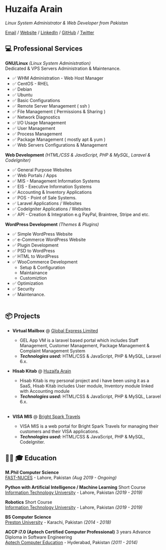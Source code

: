 # Huzaifa Arain

_Linux System Administrator & Web Developer from Pakistan_ <br>

[Email](mailto:me@huzaifaarain.com) / [Website](https://huzaifaarain.com/) / [LinkedIn](https://www.linkedin.com/in/huzaifaarain/) / [GitHub](https://github.com/huzaifaarain/) / [Twitter](https://twitter.com/huzaifaarain07/)

## :computer: Professional Services

**GNU/Linux** _(Linux System Administration)_ <br>
Dedicated & VPS Servers Administration & Maintenance.
  - :white_check_mark: WHM Administration - Web Host Manager
  - :white_check_mark: CentOS - RHEL
  - :white_check_mark: Debian
  - :white_check_mark: Ubuntu
  - :white_check_mark: Basic Configurations
  - :white_check_mark: Remote Server Management ( ssh )
  - :white_check_mark: File Management ( Permissions & Sharing )
  - :white_check_mark: Network Diagnostics
  - :white_check_mark: I/O Usage Management
  - :white_check_mark: User Management
  - :white_check_mark: Process Management
  - :white_check_mark: Package Management ( mostly apt & yum )
  - :white_check_mark: Web Servers Configurations & Management
  
**Web Development** _(HTML/CSS & JavaScript, PHP & MySQL, Laravel & CodeIgniter)_ <br>
  - :white_check_mark: General Purpose Websites
  - :white_check_mark: Web Portals / Apps
  - :white_check_mark: MIS - Management Information Systems
  - :white_check_mark: EIS - Executive Information Systems
  - :white_check_mark: Accounting & Inventory Applications
  - :white_check_mark: POS - Point of Sale Systems.
  - :white_check_mark: Laravel Applications / Websites
  - :white_check_mark: CodeIgniter Applications / Websites
  - :white_check_mark: API - Creation & Integration e.g PayPal, Braintree, Stripe and etc.
  
**WordPress Development** _(Themes & Plugins)_ <br>
  - :white_check_mark: Simple WordPress Website
  - :white_check_mark: e-Commerce WordPress Website
  - :white_check_mark: Plugin Development
  - :white_check_mark: PSD to WordPress
  - :white_check_mark: HTML to WordPress
  - :white_check_mark: WooCommerce Development
    - Setup & Configuration
    - Maintainance
    - Customiztion
  - :white_check_mark: Optimization
  - :white_check_mark: Security
  - :white_check_mark: Maintenance.
    <br><br>

## :package: Projects <br>

  - **Virtual Mailbox** @ [Global Express Limited](https://www.globalexpresslimited.com/) <br>
    - GEL App VM is a laravel based portal which includes Staff Management, Customer Management, Package Management & Complaint Management System
    - **_Technologies used:_** HTML/CSS & JavaScript, PHP & MySQL, Laravel 6.x.
    
  - **Hisab Kitab** @ [Huzaifa Arain](https://www.huzaifaarain.com/) <br>
    - Hisab Kitab is my personal project and i have been using it as a SaaS, Hisab Kitab includes User module, Inventory module linked with Accounting module
    - **_Technologies used:_** HTML/CSS & JavaScript, PHP & MySQL, Laravel 6.x.
    <br><br>
    
  - **VISA MIS** @ [Bright Spark Travels](https://www.brightsparktravels.com/) <br>
    - VISA MIS is a web portal for Bright Spark Travels for managing their customers and their VISA applications.
    - **_Technologies used:_** HTML/CSS & JavaScript, PHP & MySQL, CodeIgniter.

## :man_with_turban: 🎓 Education

**M.Phil Computer Science**<br>
[FAST-NUCES](http://nu.edu.pk/) - Lahore, Pakistan _(Aug 2019 - Ongoing)_ <br>

**Python with Artificial Intelligence / Machine Learning** Short Course <br>
[Information Technology University](https://itu.edu.pk/) - Lahore, Pakistan _(2019 - 2019)_

**Robotics** Short Course<br>
[Information Technology University](https://itu.edu.pk/) - Lahore, Pakistan _(2019 - 2019)_

**BS Computer Science**<br>
[Preston University](http://www.preston.edu.pk/) - Karachi, Pakistan _(2014 - 2018)_

**ACCP i7.0 (Aptech Certified Computer Professional)** 3 years Advance Diploma in Software Engineering<br>
[Aptech Computer Education](https://aptech-education.com.pk/) - Hyderabad, Pakistan _(2011 - 2014)_

